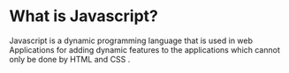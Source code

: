 # What is Javascript?
Javascript is a dynamic programming language that is used in web Applications for adding dynamic features to the applications which cannot only be done by HTML and CSS .
